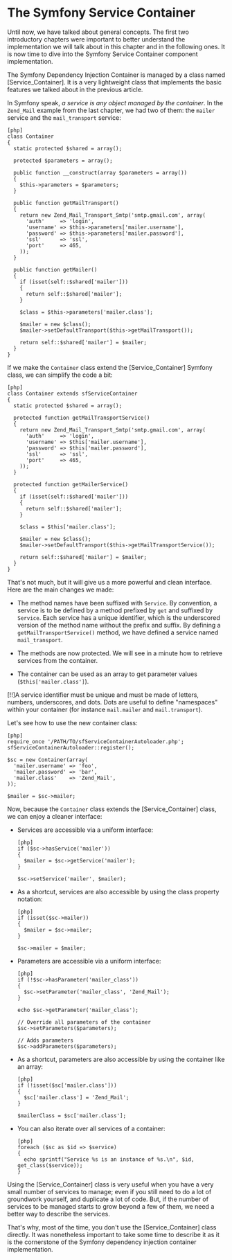 # The Symfony Service Container

Until now, we have talked about general concepts. The first two introductory
chapters were important to better understand the implementation we will talk
about in this chapter and in the following ones. It is now time to dive into
the Symfony Service Container component implementation.

The Symfony Dependency Injection Container is managed by a class named
[Service_Container]. It is a very lightweight class that implements the basic
features we talked about in the previous article.

In Symfony speak, *a service is any object managed by the container*. In the
`Zend_Mail` example from the last chapter, we had two of them: the `mailer`
service and the `mail_transport` service:

    [php]
    class Container
    {
      static protected $shared = array();

      protected $parameters = array();

      public function __construct(array $parameters = array())
      {
        $this->parameters = $parameters;
      }

      public function getMailTransport()
      {
        return new Zend_Mail_Transport_Smtp('smtp.gmail.com', array(
          'auth'     => 'login',
          'username' => $this->parameters['mailer.username'],
          'password' => $this->parameters['mailer.password'],
          'ssl'      => 'ssl',
          'port'     => 465,
        ));
      }

      public function getMailer()
      {
        if (isset(self::$shared['mailer']))
        {
          return self::$shared['mailer'];
        }

        $class = $this->parameters['mailer.class'];

        $mailer = new $class();
        $mailer->setDefaultTransport($this->getMailTransport());

        return self::$shared['mailer'] = $mailer;
      }
    }

If we make the `Container` class extend the [Service_Container] Symfony
class, we can simplify the code a bit:

    [php]
    class Container extends sfServiceContainer
    {
      static protected $shared = array();

      protected function getMailTransportService()
      {
        return new Zend_Mail_Transport_Smtp('smtp.gmail.com', array(
          'auth'     => 'login',
          'username' => $this['mailer.username'],
          'password' => $this['mailer.password'],
          'ssl'      => 'ssl',
          'port'     => 465,
        ));
      }

      protected function getMailerService()
      {
        if (isset(self::$shared['mailer']))
        {
          return self::$shared['mailer'];
        }

        $class = $this['mailer.class'];

        $mailer = new $class();
        $mailer->setDefaultTransport($this->getMailTransportService());

        return self::$shared['mailer'] = $mailer;
      }
    }

That's not much, but it will give us a more powerful and clean interface. Here
are the main changes we made:

 * The method names have been suffixed with `Service`. By convention, a
   service is to be defined by a method prefixed by `get` and suffixed by
   `Service`. Each service has a unique identifier, which is the underscored
   version of the method name without the prefix and suffix. By defining a
   `getMailTransportService()` method, we have defined a service named
   `mail_transport`.

 * The methods are now protected. We will see in a minute how to retrieve
   services from the container.

 * The container can be used as an array to get parameter values
   (`$this['mailer.class']`).

[!!]A service identifier must be unique and must be made of letters,
numbers, underscores, and dots.  Dots are useful to define
"namespaces" within your container (for instance `mail.mailer` and `mail.transport`).

Let's see how to use the new container class:

    [php]
    require_once '/PATH/TO/sfServiceContainerAutoloader.php';
    sfServiceContainerAutoloader::register();

    $sc = new Container(array(
      'mailer.username' => 'foo',
      'mailer.password' => 'bar',
      'mailer.class'    => 'Zend_Mail',
    ));

    $mailer = $sc->mailer;

Now, because the `Container` class extends the [Service_Container] class, we
can enjoy a cleaner interface:

  * Services are accessible via a uniform interface:

        [php]
        if ($sc->hasService('mailer'))
        {
          $mailer = $sc->getService('mailer');
        }

        $sc->setService('mailer', $mailer);

  * As a shortcut, services are also accessible by using the class property
    notation:

        [php]
        if (isset($sc->mailer))
        {
          $mailer = $sc->mailer;
        }

        $sc->mailer = $mailer;

  * Parameters are accessible via a uniform interface:

        [php]
        if (!$sc->hasParameter('mailer_class'))
        {
          $sc->setParameter('mailer_class', 'Zend_Mail');
        }

        echo $sc->getParameter('mailer_class');

        // Override all parameters of the container
        $sc->setParameters($parameters);

        // Adds parameters
        $sc->addParameters($parameters);

  * As a shortcut, parameters are also accessible by using the container like
    an array:

        [php]
        if (!isset($sc['mailer.class']))
        {
          $sc['mailer.class'] = 'Zend_Mail';
        }

        $mailerClass = $sc['mailer.class'];

  * You can also iterate over all services of a container:

        [php]
        foreach ($sc as $id => $service)
        {
          echo sprintf("Service %s is an instance of %s.\n", $id, get_class($service));
        }

Using the [Service_Container] class is very useful when you have a very small
number of services to manage; even if you still need to do a lot of groundwork
yourself, and duplicate a lot of code. But, if the number of services to be
managed starts to grow beyond a few of them, we need a better way to describe
the services.

That's why, most of the time, you don't use the [Service_Container] class
directly. It was nonetheless important to take some time to describe it as it
is the cornerstone of the Symfony dependency injection container
implementation.
